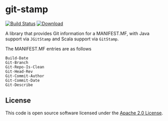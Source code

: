 # git-stamp
[![Build Status](https://travis-ci.org/hmrc/git-stamp.svg)](https://travis-ci.org/hmrc/git-stamp) [ ![Download](https://api.bintray.com/packages/hmrc/releases/git-stamp/images/download.svg) ](https://bintray.com/hmrc/releases/git-stamp/_latestVersion)

A library that provides Git information for a MANIFEST.MF, with Java support via ``JGitStamp`` and Scala support via ``GitStamp``.

The MANIFEST.MF entries are as follows

    Build-Date
    Git-Branch
    Git-Repo-Is-Clean
    Git-Head-Rev
    Git-Commit-Author
    Git-Commit-Date
    Git-Describe

## License

This code is open source software licensed under the [Apache 2.0 License]("http://www.apache.org/licenses/LICENSE-2.0.html").


